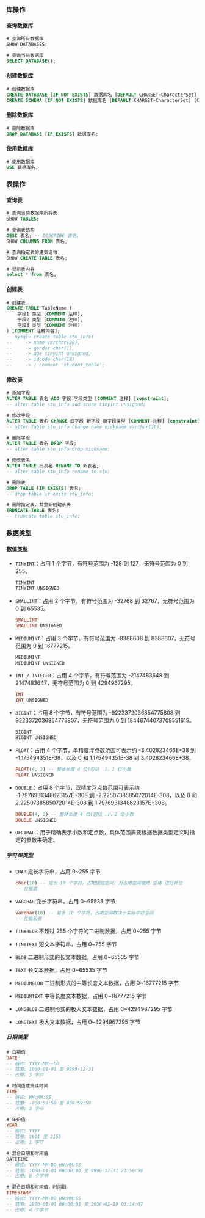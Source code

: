 ### 库操作

#### 查询数据库

```sql
# 查询所有数据库
SHOW DATABASES;

# 查询当前数据库
SELECT DATABASE();
```

#### 创建数据库

```sql
# 创建数据库
CREATE DATABASE [IF NOT EXISTS] 数据库名 [DEFAULT CHARSET=CharacterSet] [COLLATE SortRules];
CREATE SCHEMA [IF NOT EXISTS] 数据库名 [DEFAULT CHARSET=CharacterSet] [COLLATE SortRules];
```

#### 删除数据库

```sql
# 删除数据库
DROP DATABASE [IF EXISTS] 数据库名;
```

#### 使用数据库

```sql
# 使用数据库
USE 数据库名;
```

### 表操作

#### 查询表

```sql
# 查询当前数据库所有表
SHOW TABLES;

# 查询表结构
DESC 表名; -- DESCRIBE 表名;
SHOW COLUMNS FROM 表名;

# 查询指定表的建表语句
SHOW CREATE TABLE 表名;

# 显示表内容
select * from 表名;
```

#### 创建表

```sql
# 创建表
CREATE TABLE TableName (
	字段1 类型 [COMMENT 注释],
	字段2 类型 [COMMENT 注释],
	字段3 类型 [COMMENT 注释]
) [COMMENT 注释内容];
-- mysql> create table stu_info(
--     -> name varchar(20),
--     -> gender char(1),
--     -> age tinyint unsigned,
--     -> idcode char(18)
--     -> ) comment 'student_table';
```

#### 修改表

```sql
# 添加字段
ALTER TABLE 表名 ADD 字段 字段类型 [COMMENT 注释] [constraint];
-- alter table stu_info add score tinyint unsigned;

# 修改字段
ALTER TABLE 表名 CHANGE 旧字段 新字段 新字段类型 [COMMENT 注释] [constraint];
-- alter table stu_info change name nickname varchar(10);

# 删除字段
ALTER TABLE 表名 DROP 字段;
-- alter table stu_info drop nickname;

# 修改表名
ALTER TABLE 旧表名 RENAME TO 新表名;
-- alter table stu_info rename to stu;

# 删除表
DROP TABLE [IF EXISTS] 表名;
-- drop table if exits stu_info;

# 删除指定表，并重新创建该表
TRUNCATE TABLE 表名;
-- truncate table stu_info;
```

### 数据类型

#### 数值类型

- `TINYINT`：占用 1 个字节，有符号范围为 -128 到 127，无符号范围为 0 到 255。

  ```sql
  TINYINT
  TINYINT UNSIGNED
  ```

- `SMALLINT`：占用 2 个字节，有符号范围为 -32768 到 32767，无符号范围为 0 到 65535。

  ```sql
  SMALLINT
  SMALLINT UNSIGNED
  ```

- `MEDIUMINT`：占用 3 个字节，有符号范围为 -8388608 到 8388607，无符号范围为 0 到 16777215。

  ```sql
  MEDIUMINT
  MEDIUMINT UNSIGNED
  ```

- `INT / INTEGER`：占用 4 个字节，有符号范围为 -2147483648 到 2147483647，无符号范围为 0 到 4294967295。

  ```sql
  INT
  INT UNSIGNED
  ```

- `BIGINT`：占用 8 个字节，有符号范围为 -9223372036854775808 到 9223372036854775807，无符号范围为 0 到 18446744073709551615。

  ```sql
  BIGINT
  BIGINT UNSIGNED
  ```

- `FLOAT`：占用 4 个字节，单精度浮点数范围可表示约 -3.402823466E+38 到 -1.175494351E-38，以及 0 和 1.175494351E-38 到 3.402823466E+38。

  ```sql
  FLOAT(4, 2) -- 整体长度 4 位(包括 .)，1 位小数
  FLOAT UNSIGNED
  ```

- `DOUBLE`：占用 8 个字节，双精度浮点数范围可表示约 -1.7976931348623157E+308 到 -2.2250738585072014E-308，以及 0 和 2.2250738585072014E-308 到 1.7976931348623157E+308。

  ```sql
  DOUBLE(4, 2) -- 整体长度 4 位(包括 .)，2 位小数
  DOUBLE UNSIGNED
  ```

- `DECIMAL`：用于精确表示小数和定点数，具体范围需要根据数据类型定义时指定的参数来确定。

##### 字符串类型

- `CHAR` 定长字符串，占用 0~255 字节

  ```sql
  char(10) -- 定长 10 个字符，占用固定空间，为占用空间使用 空格 进行补位
  -- 性能高
  ```

- `VARCHAR` 变长字符串，占用 0~65535 字节

  ```sql
  varchar(10) -- 最多 10 个字符，占用空间取决于实际字符空间
  -- 性能较差
  ```

- `TINYBLOB` 不超过 255 个字符的二进制数据，占用 0~255 字节

- `TINYTEXT` 短文本字符串，占用 0~255 字节

- `BLOB` 二进制形式的长文本数据，占用 0~65535 字节

- `TEXT` 长文本数据，占用 0~65535 字节

- `MEDIUMBLOB` 二进制形式的中等长度文本数据，占用 0~16777215 字节

- `MEDIUMTEXT` 中等长度文本数据，占用 0~16777215 字节

- `LONGBLOB` 二进制形式的极大文本数据，占用 0~4294967295 字节

- `LONGTEXT` 极大文本数据，占用 0~4294967295 字节

##### 日期类型

```sql
# 日期值
DATE
-- 格式: YYYY-MM--DD
-- 范围: 1000-01-01 至 9999-12-31
-- 占用: 3 字节

# 时间值或持续时间
TIME
-- 格式: HH:MM:SS
-- 范围: -838:59:59 至 838:59:59
-- 占用: 3 字节

# 年份值
YEAR
-- 格式: YYYY
-- 范围: 1901 至 2155
-- 占用: 1 字节

# 混合日期和时间值
DATETIME
-- 格式: YYYY-MM-DD HH:MM:SS
-- 范围: 1000-01-01 00:00:00 至 9999:12-31 23:59:59
-- 占用: 8 个字节

# 混合日期和时间值，时间戳
TIMESTAMP
-- 格式: YYYY-MM-DD HH:MM:SS
-- 范围: 1970-01-01 00:00:01 至 2038-01-19 03:14:07
-- 占用: 4 个字节
```
